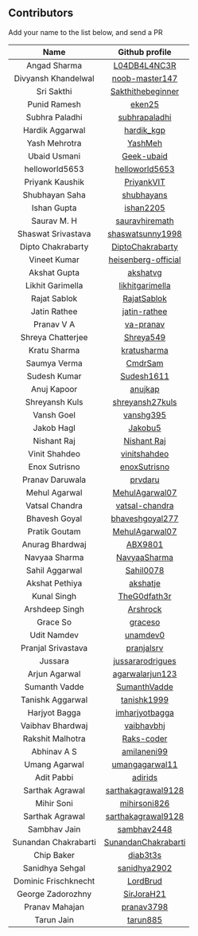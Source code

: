 ## Contributors

Add your name to the list below, and send a PR

| Name | Github profile | 
|:----:|:--------------:|
| Angad Sharma | [L04DB4L4NC3R](https://github.com/L04DB4L4NC3R) |
| Divyansh Khandelwal | [noob-master147](https://github.com/noob-master147)|
| Sri Sakthi | [Sakthithebeginner](https://github.com/Sakthithebeginner) |
| Punid Ramesh | [eken25](https://github.com/eken25) |
| Subhra Paladhi | [subhrapaladhi](https://github.com/subhrapaladhi)|
| Hardik Aggarwal | [hardik_kgp](https://github.com/hardik_kgp) |
| Yash Mehrotra |   [YashMeh](https://github.com/YashMeh)           |
| Ubaid Usmani  | [Geek-ubaid](https://github.com/Geek-ubaid) |
| helloworld5653 | [helloworld5653](https://github.com/helloworld5653) |
| Priyank Kaushik |   [PriyankVIT](https://github.com/PriyankVIT)   |
| Shubhayan Saha | [shubhayans](https://github.com/shubhayans) |
| Ishan Gupta | [ishan2205](https://github.com/ishan2205) |
| Saurav M. H | [sauravhiremath](https://github.com/sauravhiremath) |
| Shaswat Srivastava | [shaswatsunny1998](https://github.com/shaswatsunny1998) |
| Dipto Chakrabarty | [DiptoChakrabarty](https://github.com/DiptoChakrabarty) |
| Vineet Kumar | [heisenberg-official](https://github.com/heisenberg-official) |
| Akshat Gupta | [akshatvg](https://github.com/akshatvg) |
| Likhit Garimella | [likhitgarimella](https://github.com/likhitgarimella) |
| Rajat Sablok | [RajatSablok](https://github.com/RajatSablok) |
| Jatin Rathee | [jatin-rathee](https://github.com/jatin-rathee) |
| Pranav V A | [va-pranav](https://github.com/va-pranav) |
| Shreya Chatterjee | [Shreya549](https://github.com/Shreya549) |
| Kratu Sharma | [kratusharma](https://github.com/kratusharma) |
| Saumya Verma | [CmdrSam](https://github.com/CmdrSam) |
| Sudesh Kumar | [Sudesh1611](https://github.com/sudesh1611) |
| Anuj Kapoor | [anujkap](https://github.com/anujkap) |
| Shreyansh Kuls | [shreyansh27kuls](https://github.com/shreyansh27kuls) |
| Vansh Goel | [vanshg395](https://github.com/vanshg395) |
| Jakob Hagl | [Jakobu5](https://github.com/Jakobu5) |
| Nishant Raj | [Nishant Raj](https://github.com/coolnishant) |
| Vinit Shahdeo | [vinitshahdeo](https://github.com/vinitshahdeo) |
| Enox Sutrisno | [enoxSutrisno](https://github.com/enoxSutrisno) |
| Pranav Daruwala | [prvdaru](https://github.com/prvdaru) |
| Mehul Agarwal | [MehulAgarwal07](https://github.com/MehulAgarwal07)|
| Vatsal Chandra| [vatsal-chandra](https://github.com/vatsal-chandra)|
| Bhavesh Goyal | [bhaveshgoyal277](https://github.com/bhaveshgoyal27)|
| Pratik Goutam | [MehulAgarwal07](https://github.com/pratikgtm)|
| Anurag Bhardwaj | [ABX9801](https://github.com/ABX9801)|
| Navyaa Sharma | [NavyaaSharma](https://github.com/NavyaaSharma) |
| Sahil Aggarwal | [Sahil0078](https://github.com/sahil0078)|
| Akshat Pethiya | [akshatje](https://github.com/akshatje)|
| Kunal Singh | [TheG0dfath3r](https://github.com/TheG0dfath3r) |
| Arshdeep Singh | [Arshrock](https://github.com/Arshrock) |
| Grace So | [graceso](https://github.com/graceso) |
| Udit Namdev | [unamdev0](https://github.com/unamdev0) |
| Pranjal Srivastava | [pranjalsrv](https://github.com/pranjalsrv) |
| Jussara | [jussararodrigues](https://github.com/jussararodrigues) |
| Arjun Agarwal | [agarwalarjun123](http://github.com/agarwalarjun123) |
| Sumanth Vadde | [SumanthVadde](https://github.com/SumanthVadde) |
| Tanishk Aggarwal | [tanishk1999](https://github.com/tanishk1999) |
| Harjyot Bagga | [imharjyotbagga](https://github.com/imharjyotbagga) |
| Vaibhav Bhardwaj | [vaibhavbhj](https://github.com/vaibhavbhj) |
| Rakshit Malhotra | [Raks-coder](https://github.com/Raks-coder) |
| Abhinav A S | [amilaneni99](https://github.com/amilaneni99) |
| Umang Agarwal | [umangagarwal11](https://github.com/umangagarwal11) |
| Adit Pabbi | [adirids](https://github.com/adirids) |
| Sarthak Agrawal| [sarthakagrawal9128](https://github.com/sarthakagrawal9128) |
| Mihir Soni | [mihirsoni826](https://github.com/mihirsoni826) |
| Sarthak Agrawal| [sarthakagrawal9128](https://github.com/sarthakagrawal9128) |
| Sambhav Jain| [sambhav2448](https://github.com/sambhav2448) |
| Sunandan Chakrabarti| [SunandanChakrabarti](https://github.com/SunandanChakrabarti) | 
| Chip Baker | [diab3t3s](https://github.com/diab3t3s) |
| Sanidhya Sehgal | [sanidhya2902](https://github.com/sanidhya2902) |
| Dominic Frischknecht | [LordBrud](https://github.com/LordBrud) |
| George Zadorozhny | [SirJoraH21](https://github.com/SirJoraH21) |
| Pranav Mahajan | [pranav3798](https://github.com/pranav3798) |
| Tarun Jain | [tarun885](https://github.com/tarun885) |
